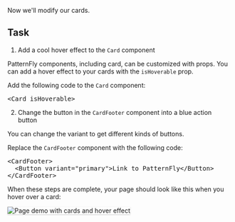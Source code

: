Now we'll modify our cards.

## Task

1) Add a cool hover effect to the `Card` component

PatternFly components, including card, can be customized with props. You can add a hover effect to your cards with the `isHoverable` prop.

Add the following code to the `Card` component:

<pre class="file" data-target="clipboard">
&lt;Card isHoverable&gt;
</pre>


2) Change the button in the `CardFooter` component into a blue action button

You can change the variant to get different kinds of buttons.

Replace the `CardFooter` component with the following code:

<pre class="file" data-target="clipboard">
&lt;CardFooter&gt;
  &lt;Button variant="primary"&gt;Link to PatternFly&lt;/Button&gt;
&lt;/CardFooter&gt;
</pre>

When these steps are complete, your page should look like this when you hover over a card:

<img src="react-customize/assets/step3.png" alt="Page demo with cards and hover effect" style="box-shadow: rgba(3, 3, 3, 0.2) 0px 1.25px 2.5px 0px;" />

